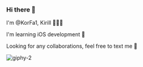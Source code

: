### Hi there 👋

I'm @KorFa1, Kirill 🧑🏻‍💻

I'm learning iOS development 📱

Looking for any collaborations, feel free to text me 👬

![giphy-2](https://user-images.githubusercontent.com/96232382/185444324-ecd7e6a2-f534-4978-ad54-cc6cd8cb6c23.gif)
